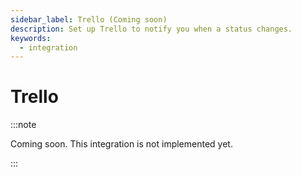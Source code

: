 ```yaml
---
sidebar_label: Trello (Coming soon)
description: Set up Trello to notify you when a status changes.
keywords:
  - integration
---
```


# Trello

:::note

Coming soon. This integration is not implemented yet.

:::
